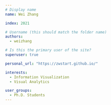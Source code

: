```yaml
---
# Display name
name: Wei Zhang

index: 2021

# Username (this should match the folder name)
authors:
  - weizhang

# Is this the primary user of the site?
superuser: true

personal_url: "https://zwstart.github.io/"

interests:
  - Information Visualization
  - Visual Analytics

user_groups:
  - Ph.D. Students
---
```

